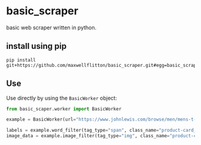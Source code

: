 # basic_scraper
basic web scraper written in python. 

## install using pip
```
pip install git+https://github.com/maxwellflitton/basic_scraper.git#egg=basic_scraper
```

## Use
Use directly by using the ```BasicWorker``` object:

```python
from basic_scaper.worker import BasicWorker

example = BasicWorker(url="https://www.johnlewis.com/browse/men/mens-t-shirts/_/N-ebg")

labels = example.word_filter(tag_type="span", class_name="product-card__title-inner")
image_data = example.image_filter(tag_type="img", class_name="product-card__image")
```



